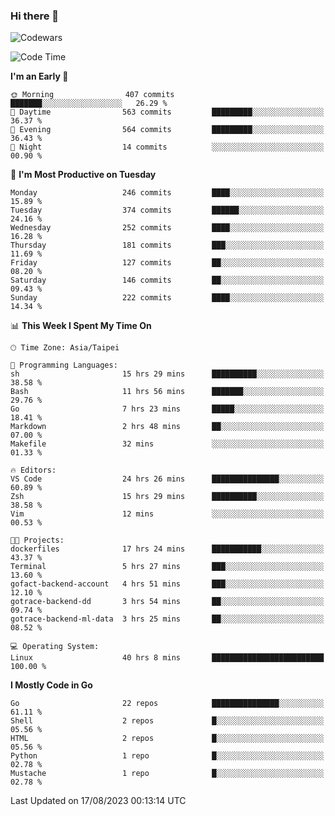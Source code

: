 ### Hi there 👋

![Codewars](https://www.codewars.com/users/omegaatt36/badges/small)

<!--START_SECTION:waka-->
![Code Time](http://img.shields.io/badge/Code%20Time-1%2C541%20hrs%2057%20mins-blue)

**I'm an Early 🐤** 

```text
🌞 Morning                407 commits         ███████░░░░░░░░░░░░░░░░░░   26.29 % 
🌆 Daytime                563 commits         █████████░░░░░░░░░░░░░░░░   36.37 % 
🌃 Evening                564 commits         █████████░░░░░░░░░░░░░░░░   36.43 % 
🌙 Night                  14 commits          ░░░░░░░░░░░░░░░░░░░░░░░░░   00.90 % 
```
📅 **I'm Most Productive on Tuesday** 

```text
Monday                   246 commits         ████░░░░░░░░░░░░░░░░░░░░░   15.89 % 
Tuesday                  374 commits         ██████░░░░░░░░░░░░░░░░░░░   24.16 % 
Wednesday                252 commits         ████░░░░░░░░░░░░░░░░░░░░░   16.28 % 
Thursday                 181 commits         ███░░░░░░░░░░░░░░░░░░░░░░   11.69 % 
Friday                   127 commits         ██░░░░░░░░░░░░░░░░░░░░░░░   08.20 % 
Saturday                 146 commits         ██░░░░░░░░░░░░░░░░░░░░░░░   09.43 % 
Sunday                   222 commits         ████░░░░░░░░░░░░░░░░░░░░░   14.34 % 
```


📊 **This Week I Spent My Time On** 

```text
🕑︎ Time Zone: Asia/Taipei

💬 Programming Languages: 
sh                       15 hrs 29 mins      ██████████░░░░░░░░░░░░░░░   38.58 % 
Bash                     11 hrs 56 mins      ███████░░░░░░░░░░░░░░░░░░   29.76 % 
Go                       7 hrs 23 mins       █████░░░░░░░░░░░░░░░░░░░░   18.41 % 
Markdown                 2 hrs 48 mins       ██░░░░░░░░░░░░░░░░░░░░░░░   07.00 % 
Makefile                 32 mins             ░░░░░░░░░░░░░░░░░░░░░░░░░   01.33 % 

🔥 Editors: 
VS Code                  24 hrs 26 mins      ███████████████░░░░░░░░░░   60.89 % 
Zsh                      15 hrs 29 mins      ██████████░░░░░░░░░░░░░░░   38.58 % 
Vim                      12 mins             ░░░░░░░░░░░░░░░░░░░░░░░░░   00.53 % 

🐱‍💻 Projects: 
dockerfiles              17 hrs 24 mins      ███████████░░░░░░░░░░░░░░   43.37 % 
Terminal                 5 hrs 27 mins       ███░░░░░░░░░░░░░░░░░░░░░░   13.60 % 
gofact-backend-account   4 hrs 51 mins       ███░░░░░░░░░░░░░░░░░░░░░░   12.10 % 
gotrace-backend-dd       3 hrs 54 mins       ██░░░░░░░░░░░░░░░░░░░░░░░   09.74 % 
gotrace-backend-ml-data  3 hrs 25 mins       ██░░░░░░░░░░░░░░░░░░░░░░░   08.52 % 

💻 Operating System: 
Linux                    40 hrs 8 mins       █████████████████████████   100.00 % 
```

**I Mostly Code in Go** 

```text
Go                       22 repos            ███████████████░░░░░░░░░░   61.11 % 
Shell                    2 repos             █░░░░░░░░░░░░░░░░░░░░░░░░   05.56 % 
HTML                     2 repos             █░░░░░░░░░░░░░░░░░░░░░░░░   05.56 % 
Python                   1 repo              █░░░░░░░░░░░░░░░░░░░░░░░░   02.78 % 
Mustache                 1 repo              █░░░░░░░░░░░░░░░░░░░░░░░░   02.78 % 
```




 Last Updated on 17/08/2023 00:13:14 UTC
<!--END_SECTION:waka-->

<!--
**omegaatt36/omegaatt36** is a ✨ _special_ ✨ repository because its `README.md` (this file) appears on your GitHub profile.

Here are some ideas to get you started:

- 🔭 I’m currently working on ...
- 🌱 I’m currently learning ...
- 👯 I’m looking to collaborate on ...
- 🤔 I’m looking for help with ...
- 💬 Ask me about ...
- 📫 How to reach me: ...
- 😄 Pronouns: ...
- ⚡ Fun fact: ...
-->
